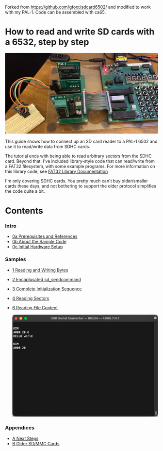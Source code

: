Forked from https://github.com/gfoot/sdcard6502/ and modified to work with my PAL-1. Code can be assembled with ca65.

# How to read and write SD cards with a 6532, step by step

<img src="img/PALsdcardreader6502.jpg" title="SD card reader in a circuit">

This guide shows how to connect up an SD card reader to a PAL-1 6502 and use it to read/write data from SDHC cards.

The tutorial ends with being able to read arbitrary sectors from the SDHC card.
Beyond that, I've included library-style code that can read/write from a FAT32 filesystem,
with some example programs.  For more information on this library code, see
[FAT32 Library Documentation](doc/FAT32Library.md)

I'm only covering SDHC cards.  You pretty much can't buy older/smaller
cards these days, and not bothering to support the older protocol simplifies
the code quite a bit.

# Contents

### Intro
* [0a Prerequisites and References](doc/0a_Prereqs.md)
* [0b About the Sample Code](doc/0b_SampleCode.md)
* [0c Initial Hardware Setup](doc/0c_HardwareSetup.md)

### Samples
* [1  Reading and Writing Bytes](doc/1_ReadingWritingBytes.md)
* [2  Encaplusated sd\_sendcommand](doc/2_SendCommand.md)
* [3  Complete Initialization Sequence](doc/3_Initialization.md)
* [4  Reading Sectors](doc/4_ReadingSectors.md)
* [6  Reading File Content](src/test_dumpfile.s)
  
  <img src="img/Hello%20World.png" title="test_dumpfile.s output">
  
### Appendices
* [A  Next Steps](doc/A_NextSteps.md)
* [B  Older SD/MMC Cards](doc/B_OlderCards.md)

